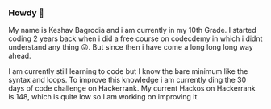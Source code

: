 ### Howdy 🤠

<!--
**kaboom06/kaboom06** is a ✨ _special_ ✨ repository because its `README.md` (this file) appears on your GitHub profile.

Here are some ideas to get you started:

- 🔭 I’m currently working on ...
- 🌱 I’m currently learning ...
- 👯 I’m looking to collaborate on ...
- 🤔 I’m looking for help with ...
- 💬 Ask me about ...
- 📫 How to reach me: ...
- 😄 Pronouns: ...
- ⚡ Fun fact: ...
-->
My name is Keshav Bagrodia and i am currently in my 10th Grade.  I started coding 2 years back when i did a free course on codecdemy in which i didnt understand any thing 😜. But since then i have come a long long long way ahead. 

I am currently still learning to code but I know the bare minimum like the syntax and loops. To improve this knowledge i am currently ding the 30 days of code challenge on Hackerrank. My current Hackos on Hackerrank is 148, which is quite low so I am working on improving it.
